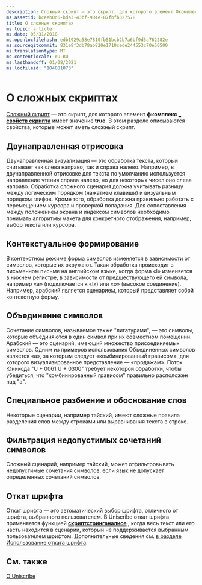 ```yaml
---
description: Сложный скрипт — это скрипт, для которого элемент Фкомплекс свойств СКРИПТа \_ имеет значение true. В этом разделе описываются свойства, которые может иметь сложный скрипт.
ms.assetid: bceeb0d6-bda3-43bf-984e-87fbfb327578
title: О сложных скриптах
ms.topic: article
ms.date: 05/31/2018
ms.openlocfilehash: edb1929a58e7810fb51bcb2b7a6bf9d5a762282e
ms.sourcegitcommit: 831e8f3db78ab820e1710cede244553c70e50500
ms.translationtype: MT
ms.contentlocale: ru-RU
ms.lasthandoff: 01/08/2021
ms.locfileid: "104081073"
---
```

# <a name="about-complex-scripts"></a>О сложных скриптах

[Сложный скрипт](uniscribe-glossary.md) — это скрипт, для которого элемент **фкомплекс** [**\_ свойств скрипта**](/windows/desktop/api/Usp10/ns-usp10-script_properties) имеет значение **true**. В этом разделе описываются свойства, которые может иметь сложный скрипт.

## <a name="bidirectional-rendering"></a>Двунаправленная отрисовка

Двунаправленная визуализация — это обработка текста, который считывает как слева направо, так и справа налево. Например, в двунаправленной отрисовке для текста по умолчанию используется направление чтения справа налево, но для некоторых чисел оно слева направо. Обработка сложного сценария должна учитывать разницу между логическим порядком (нажатием клавиши) и визуальным порядком глифов. Кроме того, обработка должна правильно работать с перемещением курсора и проверкой попадания. Для сопоставления между положением экрана и индексом символов необходимо понимать алгоритмы макета для конкретного отображения, например, выбор текста или курсора.

## <a name="contextual-shaping"></a>Контекстуальное формирование

В контекстном режиме форма символов изменяется в зависимости от символов, которые их окружают. Такая обработка происходит в письменном письме на английском языке, когда форма «l» изменяется в нижнем регистре, в зависимости от предшествующего ей символа, например «a» (подключается к «l») или «o» (высокое соединение). Например, арабский является сценарием, который представляет собой контекстную форму.

## <a name="combining-characters"></a>Объединение символов

Сочетание символов, называемое также "лигатурами", — это символы, которые объединяются в один символ при их совместном помещении. Арабский — это сценарий, имеющий множество присоединяемых символов. Одним из примеров использования Объединенных символов является «a», за которым следует «комбинированный грависом», для которого визуализированное представление — «продажам». Поток Юникода "U + 0061 U + 0300" требует некоторой обработки, чтобы убедиться, что "комбинированный грависом" правильно расположен над "a".

## <a name="specialized-word-break-and-justification"></a>Специальное разбиение и обоснование слов

Некоторые сценарии, например тайский, имеют сложные правила разделения слов между строками или выравнивания текста в строке.

## <a name="filtering-for-illegal-character-combinations"></a>Фильтрация недопустимых сочетаний символов

Сложный сценарий, например тайский, может отфильтровывать недопустимые сочетания символов, если язык не допускает определенных сочетаний символов.

## <a name="font-fallback"></a>Откат шрифта

Откат шрифта — это автоматический выбор шрифта, отличного от шрифта, выбранного пользователем. В Uniscribe откат шрифта применяется функцией [**скриптстринганалисе**](/windows/desktop/api/Usp10/nf-usp10-scriptstringanalyse) , когда весь текст или его часть находится в сценарии, который не поддерживается выбранным пользователем шрифтом. Дополнительные сведения см. [в разделе Использование отката шрифта](using-font-fallback.md).

## <a name="related-topics"></a>См. также

<dl> <dt>

[О Uniscribe](about-uniscribe.md)
</dt> </dl>

 

 



